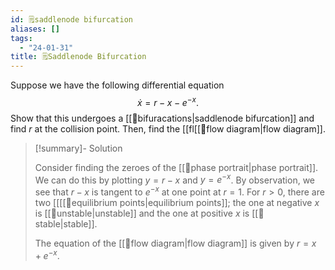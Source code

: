 ```yaml
---
id: 🗒️saddlenode bifurcation
aliases: []
tags:
  - "24-01-31"
title: 🗒️Saddlenode Bifurcation
---
```


Suppose we have the following differential equation
$$
\dot{x}=r-x-e^{-x}.
$$
Show that this undergoes a [[📙bifuracations|saddlenode bifurcation]] and find $r$ at the collision point. Then, find the [[fl[[📕flow diagram|flow diagram]].

> [!summary]- Solution
> 
> Consider finding the zeroes of the [[📕phase portrait|phase portrait]]. We can do this by plotting $y=r-x$ and $y=e^{-x}$. By observation, we see that $r-x$ is tangent to $e^{-x}$ at one point at $r=1$. For $r>0$, there are two [[[[📘equilibrium points|equilibrium points]]; the one at negative $x$ is [[📘unstable|unstable]] and the one at positive $x$ is [[📘stable|stable]].
> 
> The equation of the [[📕flow diagram|flow diagram]] is given by $r=x+e^{-x}$. 
